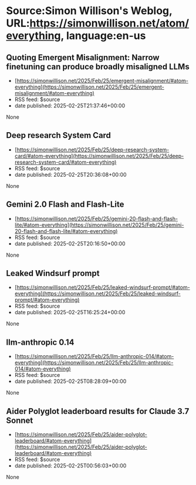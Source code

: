 # Source:Simon Willison's Weblog, URL:https://simonwillison.net/atom/everything, language:en-us

## Quoting Emergent Misalignment: Narrow finetuning can produce broadly misaligned LLMs
 - [https://simonwillison.net/2025/Feb/25/emergent-misalignment/#atom-everything](https://simonwillison.net/2025/Feb/25/emergent-misalignment/#atom-everything)
 - RSS feed: $source
 - date published: 2025-02-25T21:37:46+00:00

None

## Deep research System Card
 - [https://simonwillison.net/2025/Feb/25/deep-research-system-card/#atom-everything](https://simonwillison.net/2025/Feb/25/deep-research-system-card/#atom-everything)
 - RSS feed: $source
 - date published: 2025-02-25T20:36:08+00:00

None

## Gemini 2.0 Flash and Flash-Lite
 - [https://simonwillison.net/2025/Feb/25/gemini-20-flash-and-flash-lite/#atom-everything](https://simonwillison.net/2025/Feb/25/gemini-20-flash-and-flash-lite/#atom-everything)
 - RSS feed: $source
 - date published: 2025-02-25T20:16:50+00:00

None

## Leaked Windsurf prompt
 - [https://simonwillison.net/2025/Feb/25/leaked-windsurf-prompt/#atom-everything](https://simonwillison.net/2025/Feb/25/leaked-windsurf-prompt/#atom-everything)
 - RSS feed: $source
 - date published: 2025-02-25T16:25:24+00:00

None

## llm-anthropic 0.14
 - [https://simonwillison.net/2025/Feb/25/llm-anthropic-014/#atom-everything](https://simonwillison.net/2025/Feb/25/llm-anthropic-014/#atom-everything)
 - RSS feed: $source
 - date published: 2025-02-25T08:28:09+00:00

None

## Aider Polyglot leaderboard results for Claude 3.7 Sonnet
 - [https://simonwillison.net/2025/Feb/25/aider-polyglot-leaderboard/#atom-everything](https://simonwillison.net/2025/Feb/25/aider-polyglot-leaderboard/#atom-everything)
 - RSS feed: $source
 - date published: 2025-02-25T00:56:03+00:00

None

